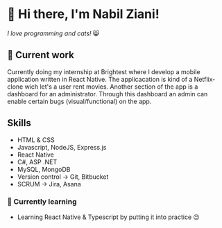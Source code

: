 # 👋 Hi there, I'm Nabil Ziani!
*I love programming and cats!* :smile_cat:

## 🔭 Current work
Currently doing my internship at Brightest where I develop a mobile application written in React Native. 
The applicacation is kind of a Netflix-clone wich let's a user rent movies. Another section of the app is a dashboard for an administrator.
Through this dashboard an admin can enable certain bugs (visual/functional) on the app.

## Skills
* HTML & CSS
* Javascript, NodeJS, Express.js
* React Native
* C#, ASP .NET
* MySQL, MongoDB
* Version control -> Git, Bitbucket
* SCRUM -> Jira, Asana

### 🌱 Currently learning
* Learning React Native & Typescript by putting it into practice 😉

<!--
**nabil-ziani/nabil-ziani** is a ✨ _special_ ✨ repository because its `README.md` (this file) appears on your GitHub profile.

Here are some ideas to get you started:

- 🔭 I’m currently working on ...
- 🌱 I’m currently learning ...
- 👯 I’m looking to collaborate on ...
- 🤔 I’m looking for help with ...
- 💬 Ask me about ...
- 📫 How to reach me: ...
- 😄 Pronouns: ...
- ⚡ Fun fact: ...
-->
